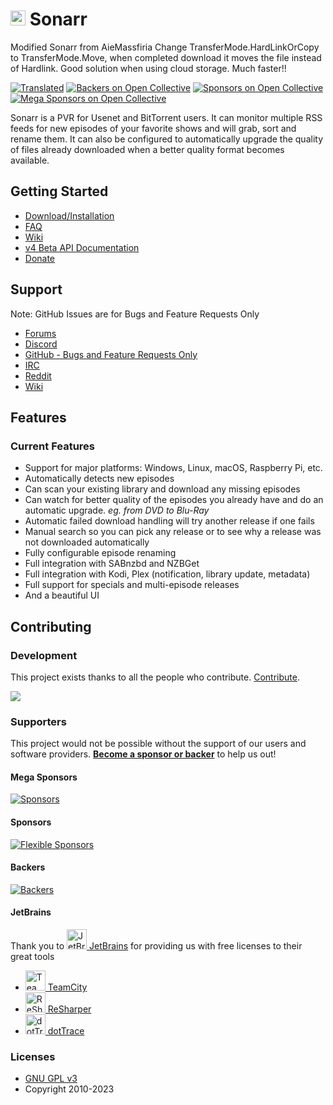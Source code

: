 # <img width="24px" src="./Logo/256.png" alt="Sonarr"></img> Sonarr 

Modified Sonarr from AieMassfiria
Change TransferMode.HardLinkOrCopy to TransferMode.Move, when completed download it moves the file instead of Hardlink. Good solution when using cloud storage. Much faster!!

[![Translated](https://translate.servarr.com/widgets/servarr/-/sonarr/svg-badge.svg)](https://translate.servarr.com/engage/servarr/)
[![Backers on Open Collective](https://opencollective.com/Sonarr/backers/badge.svg)](#backers)
[![Sponsors on Open Collective](https://opencollective.com/Sonarr/sponsors/badge.svg)](#sponsors)
[![Mega Sponsors on Open Collective](https://opencollective.com/Sonarr/megasponsors/badge.svg)](#mega-sponsors)

Sonarr is a PVR for Usenet and BitTorrent users. It can monitor multiple RSS feeds for new episodes of your favorite shows and will grab, sort and rename them. It can also be configured to automatically upgrade the quality of files already downloaded when a better quality format becomes available.

## Getting Started

- [Download/Installation](https://sonarr.tv/#downloads-v3)
- [FAQ](https://wiki.servarr.com/sonarr/faq)
- [Wiki](https://wiki.servarr.com/Sonarr)
- [v4 Beta API Documentation](https://sonarr.tv/docs/api)
- [Donate](https://sonarr.tv/donate)

## Support

Note: GitHub Issues are for Bugs and Feature Requests Only

- [Forums](https://forums.sonarr.tv/)
- [Discord](https://discord.gg/M6BvZn5)
- [GitHub - Bugs and Feature Requests Only](https://github.com/Sonarr/Sonarr/issues)
- [IRC](https://web.libera.chat/?channels=#sonarr)
- [Reddit](https://www.reddit.com/r/sonarr)
- [Wiki](https://wiki.servarr.com/sonarr)

## Features

### Current Features

- Support for major platforms: Windows, Linux, macOS, Raspberry Pi, etc.
- Automatically detects new episodes
- Can scan your existing library and download any missing episodes
- Can watch for better quality of the episodes you already have and do an automatic upgrade. *eg. from DVD to Blu-Ray*
- Automatic failed download handling will try another release if one fails
- Manual search so you can pick any release or to see why a release was not downloaded automatically
- Fully configurable episode renaming
- Full integration with SABnzbd and NZBGet
- Full integration with Kodi, Plex (notification, library update, metadata)
- Full support for specials and multi-episode releases
- And a beautiful UI

## Contributing

### Development

This project exists thanks to all the people who contribute. [Contribute](CONTRIBUTING.md).

<a href="https://github.com/Sonarr/Sonarr/graphs/contributors"><img src="https://opencollective.com/Sonarr/contributors.svg?width=890&button=false" /></a>

### Supporters

This project would not be possible without the support of our users and software providers. 
[**Become a sponsor or backer**](https://opencollective.com/sonarr) to help us out!

#### Mega Sponsors

[![Sponsors](https://opencollective.com/sonarr/tiers/mega-sponsor.svg?width=890)](https://opencollective.com/sonarr/contribute/mega-sponsor-21443/checkout)

#### Sponsors

[![Flexible Sponsors](https://opencollective.com/sonarr/sponsors.svg?width=890)](https://opencollective.com/sonarr/contribute/sponsor-21457/checkout)

#### Backers

[![Backers](https://opencollective.com/sonarr/backers.svg?width=890)](https://opencollective.com/sonarr/contribute/backer-21442/checkout)

#### JetBrains

Thank you to [<img src="/Logo/Jetbrains/jetbrains.svg" alt="JetBrains" width="32"> JetBrains](http://www.jetbrains.com/) for providing us with free licenses to their great tools

* [<img src="/Logo/Jetbrains/teamcity.svg" alt="TeamCity" width="32"> TeamCity](http://www.jetbrains.com/teamcity/)
* [<img src="/Logo/Jetbrains/resharper.svg" alt="ReSharper" width="32"> ReSharper](http://www.jetbrains.com/resharper/)
* [<img src="/Logo/Jetbrains/dottrace.svg" alt="dotTrace" width="32"> dotTrace](http://www.jetbrains.com/dottrace/)

### Licenses

- [GNU GPL v3](http://www.gnu.org/licenses/gpl.html)	
- Copyright 2010-2023
